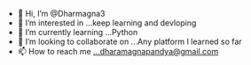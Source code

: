 - 👋 Hi, I’m @Dharmagna3
- 👀 I’m interested in ...keep learning and devloping
- 🌱 I’m currently learning ...Python
- 💞️ I’m looking to collaborate on ...Any platform I learned so far
- 📫 How to reach me ...dharamagnapandya@gmail.com

<!---
Dharmagna3/Dharmagna3 is a ✨ special ✨ repository because its `README.md` (this file) appears on your GitHub profile.
You can click the Preview link to take a look at your changes.
--->
